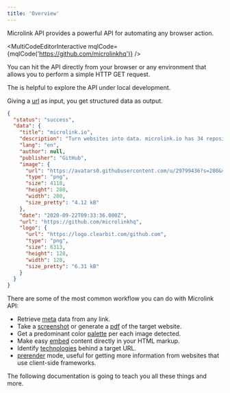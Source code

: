 ```yaml
---
title: 'Overview'
---
```


Microlink API provides a powerful API for automating any browser action.

<MultiCodeEditorInteractive 
  mqlCode={mqlCode('https://github.com/microlinkhq')} 
/>

You can hit the API directly from your browser or any environment that allows you to perform a simple HTTP GET request.

<Figcaption>The <Link href='/docs/api/getting-started/cli' children='Microlink CLI' /> is helpful to explore the API under local development.</Figcaption>

Giving a [url](/docs/api/parameters/url) as input, you get structured data as output.

```json
{
  "status": "success",
  "data": {
    "title": "microlink.io",
    "description": "Turn websites into data. microlink.io has 34 repositories available. Follow their code on GitHub.",
    "lang": "en",
    "author": null,
    "publisher": "GitHub",
    "image": {
      "url": "https://avatars0.githubusercontent.com/u/29799436?s=280&v=4",
      "type": "png",
      "size": 4118,
      "height": 280,
      "width": 280,
      "size_pretty": "4.12 kB"
    },
    "date": "2020-09-22T09:33:36.000Z",
    "url": "https://github.com/microlinkhq",
    "logo": {
      "url": "https://logo.clearbit.com/github.com",
      "type": "png",
      "size": 6313,
      "height": 128,
      "width": 128,
      "size_pretty": "6.31 kB"
    }
  }
}
```

There are some of the most common workflow you can do with Microlink API:

- Retrieve [meta](/docs/api/parameters/meta) data from any link.
- Take a [screenshot](/docs/api/parameters/screenshot) or generate a [pdf](/docs/api/parameters/pdf) of the target website.
- Get a predominant color [palette](/docs/api/parameters/palette) per each image detected.
- Make easy [embed](/docs/api/parameters/embed) content directly in your HTML markup.
- Identify [technologies](/docs/api/parameters/insights/technologies) behind a target URL.
- [prerender](/docs/api/parameters/prerender) mode, useful for getting more information from websites that use client-side frameworks.

The following documentation is going to teach you all these things and more.

